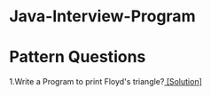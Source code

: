 # Java-Interview-Program
# Pattern Questions
1.Write a Program to print Floyd's triangle?[ [Solution] ](InterviewProgram/pattren12.java)
